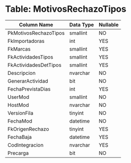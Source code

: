 # Table: MotivosRechazoTipos

| Column Name | Data Type | Nullable |
|-------------|-----------|----------|
| PkMotivosRechazoTipos | smallint | NO |
| FkImportadoras | int | YES |
| FkMarcas | smallint | YES |
| FkActividadesTipos | smallint | YES |
| FkActividadesDetTipos | smallint | YES |
| Descripcion | nvarchar | NO |
| GenerarActividad | bit | NO |
| FechaPrevistaDias | int | YES |
| UserMod | smallint | NO |
| HostMod | nvarchar | NO |
| VersionFila | tinyint | NO |
| FechaMod | datetime | NO |
| FkOrigenRechazo | tinyint | YES |
| FechaBaja | datetime | YES |
| CodIntegracion | nvarchar | YES |
| Precarga | bit | NO |
